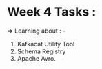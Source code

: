 # Week 4 Tasks :

=> Learning about : - 

1. Kafkacat Utility Tool 
2. Schema Registry 
3. Apache Avro.
